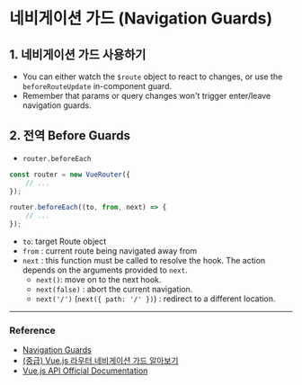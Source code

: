 # 네비게이션 가드 (Navigation Guards)

## 1. 네비게이션 가드 사용하기

- You can either watch the `$route` object to react to changes, or use the `beforeRouteUpdate` in-component guard.
- Remember that params or query changes won't trigger enter/leave navigation guards.

## 2. 전역 Before Guards

- `router.beforeEach`

```javascript
const router = new VueRouter({
	// ...
});

router.beforeEach((to, from, next) => {
	// ...
});
```

- `to`: target Route object
- `from` : current route being navigated away from
- `next` : this function must be called to resolve the hook. The action depends on the arguments provided to `next`.
  - `next()`: move on to the next hook.
  - `next(false)` : abort the current navigation.
  - `next('/')` (`next({ path: '/' })`) : redirect to a different location.

---

### Reference

- [Navigation Guards](https://router.vuejs.org/guide/advanced/navigation-guards.html#global-before-guards)
- [(중급) Vue.js 라우터 네비게이션 가드 알아보기](https://joshua1988.github.io/web-development/vuejs/vue-router-navigation-guards/)
- [Vue.js API Official Documentation](https://vuejs.org/v2/api/#created)
